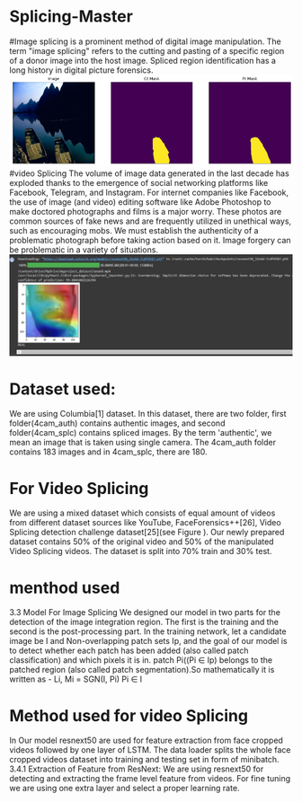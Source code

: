 # Splicing-Master
#Image splicing
is a prominent method of digital image 
manipulation. The term "image splicing" refers to the 
cutting and pasting of a specific region of a donor image 
into the host image. Spliced region identification has a long 
history in digital picture forensics.
![Libray Management App - Flask](https://github.com/ALONEWINNER/Splicing-Master/blob/main/download.png)
#video Splicing
The volume of image data generated in the last decade has 
exploded thanks to the emergence of social networking 
platforms like Facebook, Telegram, and Instagram. For
internet companies like Facebook, the use of image (and 
video) editing software like Adobe Photoshop to make 
doctored photographs and films is a major worry. These 
photos are common sources of fake news and are frequently 
utilized in unethical ways, such as encouraging mobs. We 
must establish the authenticity of a problematic photograph 
before taking action based on it. Image forgery can be 
problematic in a variety of situations.
![Libray Management App - Flask](https://github.com/ALONEWINNER/Splicing-Master/blob/main/vedio_spliced%20region.jpg)
# Dataset used:
We are using Columbia[1] dataset. In this dataset, there 
are two folder, first folder(4cam_auth) contains authentic 
images, and second folder(4cam_splc) contains spliced 
images. By the term 'authentic', we mean an image that is 
taken using single camera. The 4cam_auth folder contains 
183 images and in 4cam_splc, there are 180.
# For Video Splicing 
We are using a mixed dataset which consists of equal 
amount of videos from different dataset sources like 
YouTube, FaceForensics++[26], Video Splicing detection 
challenge dataset[25](see Figure ). Our newly prepared 
dataset contains 50% of the original video and 50% of the 
manipulated Video Splicing videos. The dataset is split
into 70% train and 30% test.

# menthod used
3.3 Model For Image Splicing
We designed our model in two parts for the detection of 
the image integration region. The first is the training and 
the second is the post-processing part. In the training 
network, let a candidate image be I and Non-overlapping 
patch sets Ip, and the goal of our model is to detect
whether each patch has been added (also called patch 
classification) and which pixels it is in. patch Pi((Pi ∈ Ip) 
belongs to the patched region (also called patch 
segmentation).So mathematically it is written as -
Li, Mi = SGN(I, Pi) Pi ∈ I
# Method used for video Splicing
In Our model resnext50 are used for feature extraction 
from face cropped videos followed by one layer of 
LSTM. The data loader splits the whole face cropped 
videos dataset into training and testing set in form of 
minibatch.
3.4.1 Extraction of Feature from ResNext:
We are using resnext50 for detecting and extracting the 
frame level feature from videos. For fine tuning we are 
using one extra layer and select a proper learning rate.

